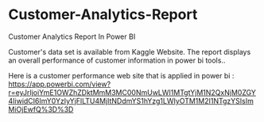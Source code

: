 # Customer-Analytics-Report
Customer Analytics Report In Power BI


Customer's data set is available from Kaggle Website. The report displays an overall performance of customer information in power bi tools..

Here is a customer performance web site that is applied in power bi : https://app.powerbi.com/view?r=eyJrIjoiYmE1OWZhZDktMmM3MC00NmUwLWI1MTgtYjM1N2QxNjM0ZGY4IiwidCI6ImY0YzIyYjFlLTU4MjItNDdmYS1hYzg1LWIyOTM1M2I1NTgzYSIsImMiOjEwfQ%3D%3D
